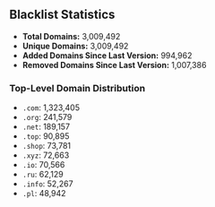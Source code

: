## Blacklist Statistics

- **Total Domains:** 3,009,492
- **Unique Domains:** 3,009,492
- **Added Domains Since Last Version:** 994,962
- **Removed Domains Since Last Version:** 1,007,386

### Top-Level Domain Distribution

-  `.com`: 1,323,405
-  `.org`: 241,579
-  `.net`: 189,157
-  `.top`: 90,895
-  `.shop`: 73,781
-  `.xyz`: 72,663
-  `.io`: 70,566
-  `.ru`: 62,129
-  `.info`: 52,267
-  `.pl`: 48,942

